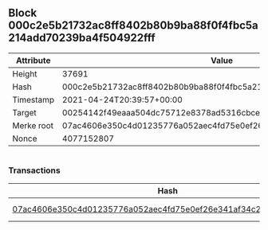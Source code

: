 ## Block 000c2e5b21732ac8ff8402b80b9ba88f0f4fbc5a214add70239ba4f504922fff

Attribute | Value
--- | ---
Height | 37691
Hash | 000c2e5b21732ac8ff8402b80b9ba88f0f4fbc5a214add70239ba4f504922fff
Timestamp | 2021-04-24T20:39:57+00:00
Target | 00254142f49eaaa504dc75712e8378ad5316cbcead634704b3734b6271167cc4
Merke root | 07ac4606e350c4d01235776a052aec4fd75e0ef26e341af34c2c243186f434f1
Nonce | 4077152807

```

```

### Transactions

Hash | Amount
--- | ---
[07ac4606e350c4d01235776a052aec4fd75e0ef26e341af34c2c243186f434f1](07ac4606e350c4d01235776a052aec4fd75e0ef26e341af34c2c243186f434f1.md) | 10.00000000 SKEPTI 
